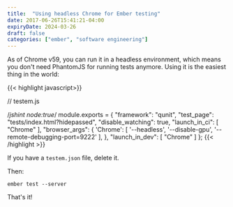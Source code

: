 ```yaml
---
title:  "Using headless Chrome for Ember testing"
date: 2017-06-26T15:41:21-04:00
expiryDate: 2024-03-26
draft: false
categories: ["ember", "software engineering"]
---
```


As of Chrome v59, you can run it in a headless environment, which means you don't need PhantomJS for running tests anymore. Using it is the easiest thing in the world:

{{< highlight javascript>}}

// testem.js

/*jshint node:true*/
module.exports = {
  "framework": "qunit",
  "test_page": "tests/index.html?hidepassed",
  "disable_watching": true,
  "launch_in_ci": [
    "Chrome"
  ],
  "browser_args": {
    'Chrome': [ '--headless', '--disable-gpu', '--remote-debugging-port=9222' ],
  },
  "launch_in_dev": [
    "Chrome"
  ]
};
{{< /highlight >}}

If you have a `testem.json` file, delete it.

Then:
```
ember test --server
```

That's it!
